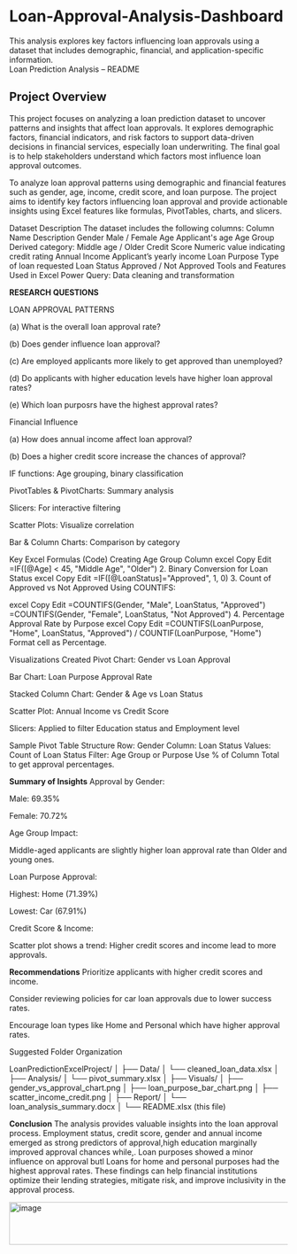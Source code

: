 # Loan-Approval-Analysis-Dashboard
This analysis explores key factors influencing loan approvals using a dataset that includes demographic, financial, and application-specific information.  
 Loan Prediction Analysis – README

## Project Overview
This project focuses on analyzing a loan prediction dataset to uncover patterns and insights that affect loan approvals. It explores demographic factors, financial indicators, and risk factors to support data-driven decisions in financial services, especially loan underwriting. The final goal is to help stakeholders understand which factors most influence loan approval outcomes.

To analyze loan approval patterns using demographic and financial features such as gender, age, income, credit score, and loan purpose. The project aims to identify key factors influencing loan approval and provide actionable insights using Excel features like formulas, PivotTables, charts, and slicers.

 Dataset Description
The dataset includes the following columns:
Column Name	Description
Gender	Male / Female
Age	Applicant's age
Age Group	Derived category: Middle age / Older
Credit Score	Numeric value indicating credit rating
Annual Income	Applicant’s yearly income
Loan Purpose	Type of loan requested
Loan Status	Approved / Not Approved
Tools and Features Used in Excel
Power Query: Data cleaning and transformation

**RESEARCH QUESTIONS**

 LOAN APPROVAL PATTERNS
 
(a) What is the overall loan approval rate?

(b) Does gender influence loan approval?

(c) Are employed applicants more likely to get approved than unemployed?

(d) Do applicants with higher education levels have higher loan approval rates?

(e) Which loan purposrs have the highest approval rates?

 Financial Influence
 
(a) How does annual income affect loan approval?

(b) Does a higher credit score increase the chances of approval?

IF functions: Age grouping, binary classification

PivotTables & PivotCharts: Summary analysis

Slicers: For interactive filtering

Scatter Plots: Visualize correlation

Bar & Column Charts: Comparison by category

Key Excel Formulas (Code)
 Creating Age Group Column
excel
Copy
Edit
=IF([@Age] < 45, "Middle Age", "Older")
2. Binary Conversion for Loan Status
excel
Copy
Edit
=IF([@LoanStatus]="Approved", 1, 0)
3. Count of Approved vs Not Approved
Using COUNTIFS:

excel
Copy
Edit
=COUNTIFS(Gender, "Male", LoanStatus, "Approved")
=COUNTIFS(Gender, "Female", LoanStatus, "Not Approved")
4. Percentage Approval Rate by Purpose
excel
Copy
Edit
=COUNTIFS(LoanPurpose, "Home", LoanStatus, "Approved") / COUNTIF(LoanPurpose, "Home")
Format cell as Percentage.

Visualizations Created
Pivot Chart: Gender vs Loan Approval

Bar Chart: Loan Purpose Approval Rate

Stacked Column Chart: Gender & Age vs Loan Status

Scatter Plot: Annual Income vs Credit Score

Slicers: Applied to filter Education status and Employment level

Sample Pivot Table Structure
Row: Gender
Column: Loan Status
Values: Count of Loan Status
Filter: Age Group or Purpose
Use % of Column Total to get approval percentages.

**Summary of Insights**
Approval by Gender:

Male: 69.35%

Female: 70.72%

Age Group Impact:

Middle-aged applicants are slightly higher loan approval rate than Older and young ones.

Loan Purpose Approval:

Highest: Home (71.39%)

Lowest: Car (67.91%)

Credit Score & Income:

Scatter plot shows a trend: Higher credit scores and income lead to more approvals.

**Recommendations**
Prioritize applicants with higher credit scores and income.

Consider reviewing policies for car loan approvals due to lower success rates.

Encourage loan types like Home and Personal which have higher approval rates.

Suggested Folder Organization

LoanPredictionExcelProject/
│
├── Data/
│   └── cleaned_loan_data.xlsx
│
├── Analysis/
│   └── pivot_summary.xlsx
│
├── Visuals/
│   ├── gender_vs_approval_chart.png
│   ├── loan_purpose_bar_chart.png
│   ├── scatter_income_credit.png
│
├── Report/
│   └── loan_analysis_summary.docx
│
└── README.xlsx (this file)




**Conclusion**
The analysis provides valuable insights into the loan approval process. Employment status, credit score, gender and annual income emerged as strong predictors of approval,high education marginally improved approval chances while,. Loan purposes showed a minor influence on approval butl Loans for home and personal purposes had the highest approval rates. These findings can help financial institutions optimize their lending strategies, mitigate risk, and improve inclusivity in the approval process.

<img width="4718" height="77" alt="image" src="https://github.com/user-attachments/assets/853ee7c4-b1ad-498f-89d0-dc44fcb92f9c" />

